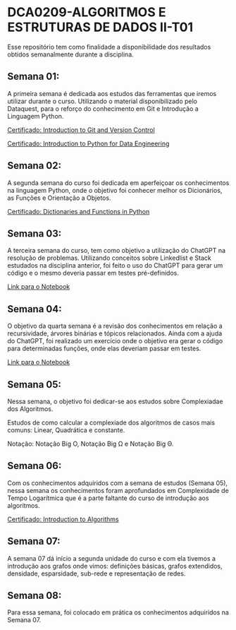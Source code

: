 # DCA0209-ALGORITMOS E ESTRUTURAS DE DADOS II-T01

Esse repositório tem como finalidade a disponibilidade dos resultados obtidos semanalmente durante a disciplina. 

## Semana 01:
A primeira semana é dedicada aos estudos das ferramentas que iremos utilizar durante o curso. Utilizando o material disponibilizado pelo Dataquest,
para o reforço do conhecimento em Git e Introdução a Linguagem Python.

[Certificado: Introduction to Git and Version Control](https://app.dataquest.io/view_cert/9HG7ELW68XH9VLSLATPP)

[Certificado: Introduction to Python for Data Engineering](https://app.dataquest.io/view_cert/XJN0SN6R69DANO638UV3)

## Semana 02:
A segunda semana do curso foi dedicada em aperfeiçoar os conhecimentos na linguagem Python, onde o objetivo foi conhecer melhor os Dicionários, as Funções e 
Orientação a Objetos.

[Certificado: Dictionaries and Functions in Python](https://app.dataquest.io/view_cert/YAT7DPFR1EG8K2QETDEE)

## Semana 03:
A terceira semana do curso, tem como objetivo a utilização do ChatGPT na resolução de problemas.
Utilizando conceitos sobre Linkedlist e Stack estudados na disciplina anterior, foi feito o uso do ChatGPT para gerar 
um código e o mesmo deveria passar em testes pré-definidos. 

[Link para o Notebook](https://github.com/SidneyJunior01234/DCA0209---ALGORITMOS-E-ESTRUTURAS-DE-DADOS-II---T01/blob/main/cadernos/Semana01/Week03.ipynb)

## Semana 04:
O objetivo da quarta semana é a revisão dos conhecimentos em relação a recursividade, árvores binárias e tópicos relacionados.
Ainda com a ajuda do ChatGPT, foi realizado um exercício onde o objetivo era gerar o código para determinadas funções, onde elas deveriam passar em testes.

[Link para o Notebook](https://github.com/SidneyJunior01234/DCA0209---ALGORITMOS-E-ESTRUTURAS-DE-DADOS-II---T01/blob/main/cadernos/Semana04/week04.ipynb)

## Semana 05:
Nessa semana, o objetivo foi dedicar-se aos estudos sobre Complexiadae dos Algoritmos. 

Estudos de como calcular a complexiade dos algoritmos de casos mais comuns: Linear, Quadrática e constante.

Notação: Notação Big O, Notação Big Ω e Notação Big Θ.

## Semana 06:
Com os conhecimentos adquiridos com a semana de estudos (Semana 05), nessa semana os conhecimentos foram aprofundados em Complexidade de Tempo Logarítmica que é a parte faltante do curso de introdução aos algoritmos.

[Certificado: Introduction to Algorithms](https://app.dataquest.io/view_cert/O727KEY6Z7GOPGLZ5HRV)

## Semana 07:
A semana 07 dá início a segunda unidade do curso e com ela tivemos a introdução aos grafos onde vimos: definições básicas, grafos extendidos, densidade, esparsidade, sub-rede e representação de redes.

## Semana 08:
Para essa semana, foi colocado em prática os conhecimentos adquiridos na Semana 07.

